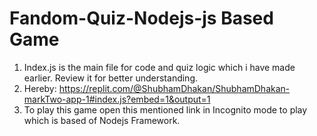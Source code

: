 # Fandom-Quiz-Nodejs-js Based Game 

1. Index.js is the main file for code and quiz logic which i have made earlier. Review it for better understanding. 
2. Hereby: https://replit.com/@ShubhamDhakan/ShubhamDhakan-markTwo-app-1#index.js?embed=1&output=1 
3. To play this game open this mentioned link in Incognito mode to play which is based of Nodejs Framework.
